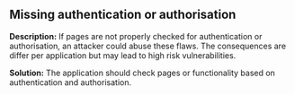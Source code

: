 
Missing authentication or authorisation
-------

**Description:**
If pages are not properly checked for authentication or authorisation, an attacker could 
abuse these flaws. The consequences are differ per application but may lead to 
high risk vulnerabilities.


**Solution:**
The application should check pages or functionality based on authentication and authorisation.

	